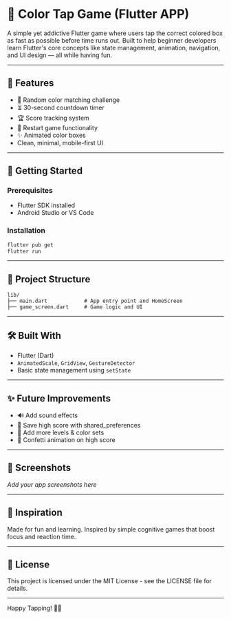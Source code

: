 # 🎯 Color Tap Game (Flutter APP)

A simple yet addictive Flutter game where users tap the correct colored box as fast as possible before time runs out. Built to help beginner developers learn Flutter's core concepts like state management, animation, navigation, and UI design — all while having fun.

---

## 📱 Features

* 🎨 Random color matching challenge
* ⏳ 30-second countdown timer
* 🏆 Score tracking system
* 🔁 Restart game functionality
* ✨ Animated color boxes
* Clean, minimal, mobile-first UI

---

## 🚀 Getting Started

### Prerequisites

* Flutter SDK installed
* Android Studio or VS Code

### Installation

```bash
flutter pub get
flutter run
```

---

## 📁 Project Structure

```
lib/
├── main.dart            # App entry point and HomeScreen
├── game_screen.dart     # Game logic and UI
```

---

## 🛠️ Built With

* Flutter (Dart)
* `AnimatedScale`, `GridView`, `GestureDetector`
* Basic state management using `setState`

---

## ✨ Future Improvements

* 🔊 Add sound effects
* 💾 Save high score with shared\_preferences
* 🌈 Add more levels & color sets
* 🎉 Confetti animation on high score

---

## 📸 Screenshots

*Add your app screenshots here*

---

## 🧠 Inspiration

Made for fun and learning. Inspired by simple cognitive games that boost focus and reaction time.

---

## 📜 License

This project is licensed under the MIT License - see the LICENSE file for details.

---

Happy Tapping! 🎨🚀


